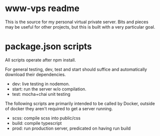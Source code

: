 # www-vps readme
This is the source for my personal virtual private server. Bits and pieces may be useful for other projects, but this is built with a very particular goal.
# package.json scripts
All scripts operate after npm install.

For general testing, dev, test and start should suffice and automatically download their dependencies.

* dev: live testing in nodemon.
* start: run the server w/o compilation.
* test: mocha+chai unit testing

The following scripts are primarily intended to be called by Docker, outside of docker they aren't required to get a server running.

* scss: compile scss into public/css
* build: compile typescript
* prod: run production server, predicated on having run build

<!--stackedit_data:
eyJoaXN0b3J5IjpbLTU0MjY2NjU2OCwyMTk2NzgyNDIsLTE3OT
Q2NTY3ODgsLTIwMDE4MDQzNDZdfQ==
-->